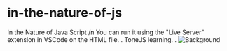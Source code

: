 # in-the-nature-of-js
In the Nature of Java Script
/n
You can run it using the "Live Server" extension in VSCode on the HTML file.
.
ToneJS learning.
.
![Background](https://user-images.githubusercontent.com/58339988/233808237-4b1d33e3-5a9a-4aae-bc3d-7a7fa04785bb.png)
